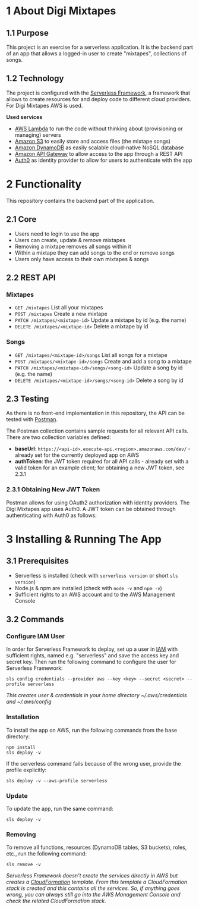 # <a name="head1"></a>1 About Digi Mixtapes

## <a name="head11"></a>1.1 Purpose 
This project is an exercise for a serverless application. It is the backend part of an app that allows a logged-in user to create "mixtapes", collections of songs.

## <a name="head12"></a>1.2 Technology
The project is configured with the [Serverless Framework](https://www.serverless.com/), a framework that allows to create resources for and deploy code to different cloud providers. For Digi Mixtapes AWS is used.
 
**Used services**
- [AWS Lambda](https://aws.amazon.com/de/lambda/) to run the code without thinking about (provisioning or managing) servers
- [Amazon S3](https://aws.amazon.com/s3/) to easily store and access files (the mixtape songs) 
- [Amazon DynamoDB](https://aws.amazon.com/de/dynamodb/) as easily scalable cloud-native NoSQL database
- [Amazon API Gateway](https://aws.amazon.com/de/api-gateway/) to allow access to the app through a REST API
- [Auth0](https://auth0.com/) as identity provider to allow for users to authenticate with the app


# <a name="head2"></a>2 Functionality

This repository contains the backend part of the application.

## <a name="head21"></a>2.1 Core
- Users need to login to use the app 
- Users can create, update & remove mixtapes
- Removing a mixtape removes all songs within it  
- Within a mixtape they can add songs to the end or remove songs
- Users only have access to their own mixtapes & songs 

## <a name="head22"></a>2.2 REST API

### <a name="head221"></a>Mixtapes
- `GET /mixtapes` List all your mixtapes
- `POST /mixtapes` Create a new mixtape
- `PATCH /mixtapes/<mixtape-id>` Update a mixtape by id (e.g. the name)
- `DELETE /mixtapes/<mixtape-id>` Delete a mixtape by id

### <a name="head222"></a>Songs
- `GET /mixtapes/<mixtape-id>/songs` List all songs for a mixtape
- `POST /mixtapes/<mixtape-id>/songs` Create and add a song to a mixtape
- `PATCH /mixtapes/<mixtape-id>/songs/<song-id>` Update a song by id (e.g. the name)
- `DELETE /mixtapes/<mixtape-id>/songs/<song-id>` Delete a song by id

## <a name="head23"></a>2.3 Testing
As there is no front-end implementation in this repository, the API can be tested with [Postman](https://www.postman.com/downloads/). 

The Postman collection contains sample requests for all relevant API calls. There are two collection variables defined:
- **baseUrl**: `https://<api-id>.execute-api.<region>.amazonaws.com/dev/` - already set for the currently deployed app on AWS
- **authToken**: the JWT token required for all API calls - already set with a valid token for an example client; for obtaining a new JWT token, see 2.3.1

### <a name="head231"></a>2.3.1 Obtaining New JWT Token
Postman allows for using OAuth2 authorization with identity providers. The Digi Mixtapes app uses Auth0. A JWT token can be obtained through authenticating with Auth0 as follows:




# <a name="head3"></a>3 Installing & Running The App

## <a name="head31"></a>3.1 Prerequisites

- Serverless is installed (check with `serverless version` or short `sls version`)
- Node.js & npm are installed (check with `node -v` and `npm -v`)
- Sufficient rights to an AWS account and to the AWS Management Console

## <a name="head32"></a>3.2 Commands

### <a name="head321"></a>Configure IAM User

In order for Serverless Framework to deploy, set up a user in [IAM](https://aws.amazon.com/iam/) with sufficient rights, named e.g. "serverless" and save the access key and secret key. Then run the following command to configure the user for Serverless Framework:

```
sls config credentials --provider aws --key <key> --secret <secret> --profile serverless
```

*This creates user & credentials in your home directory ~/.aws/credentials and ~/.aws/config*

### <a name="head322"></a>Installation

To install the app on AWS, run the following commands from the base directory:

```
npm install
sls deploy -v
```

If the serverless command fails because of the wrong user, provide the profile explicitly:
 
```
sls deploy -v --aws-profile serverless
```

### <a name="head323"></a>Update

To update the app, run the same command:

```
sls deploy -v
```

### <a name="head324"></a>Removing

To remove all functions, resources (DynamoDB tables, S3 buckets), roles, etc., run the following command:  

```
sls remove -v
```

*Serverless Framework doesn't create the services directly in AWS but creates a [CloudFormation](https://aws.amazon.com/cloudformation/) template. From this template a CloudFormation stack is created and this contains all the services. So, if anything goes wrong, you can always still go into the AWS Management Console and check the related CloudFormation stack.*